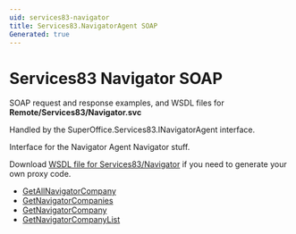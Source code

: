 ```yaml
---
uid: services83-navigator
title: Services83.NavigatorAgent SOAP
Generated: true
---
```


# Services83 Navigator SOAP

SOAP request and response examples, and WSDL files for **Remote/Services83/Navigator.svc**

Handled by the <see cref="T:SuperOffice.Services83.INavigatorAgent">SuperOffice.Services83.INavigatorAgent</see> interface.

Interface for the Navigator Agent
Navigator stuff.

Download [WSDL file for Services83/Navigator](../Services83-Navigator.md) if you need to generate your own proxy code.

* [GetAllNavigatorCompany](GetAllNavigatorCompany.md)
* [GetNavigatorCompanies](GetNavigatorCompanies.md)
* [GetNavigatorCompany](GetNavigatorCompany.md)
* [GetNavigatorCompanyList](GetNavigatorCompanyList.md)
